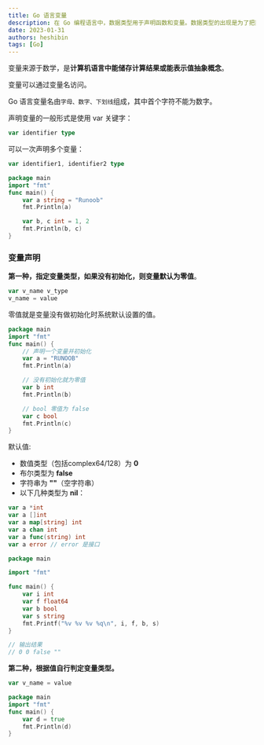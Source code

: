 ```yaml
---
title: Go 语言变量
description: 在 Go 编程语言中，数据类型用于声明函数和变量。数据类型的出现是为了把数据分成所需内存大小不同的数据，编程的时候需要用大数据的时候才需要申请大内存，就可以充分利用内存。    
date: 2023-01-31
authors: heshibin
tags: [Go]
---
```




变量来源于数学，是**计算机语言中能储存计算结果或能表示值抽象概念**。  

变量可以通过变量名访问。  

Go 语言变量名由`字母、数字、下划线`组成，其中首个字符不能为数字。  

声明变量的一般形式是使用 var 关键字：  

```go
var identifier type
```

可以一次声明多个变量：  

```go
var identifier1, identifier2 type
```

```go
package main
import "fmt"
func main() {
    var a string = "Runoob"
    fmt.Println(a)

    var b, c int = 1, 2
    fmt.Println(b, c)
}
```

### 变量声明

**第一种，指定变量类型，如果没有初始化，则变量默认为零值**。

```go
var v_name v_type
v_name = value
```

零值就是变量没有做初始化时系统默认设置的值。

```go title="实例"
package main
import "fmt"
func main() {
    // 声明一个变量并初始化
    var a = "RUNOOB"
    fmt.Println(a)

    // 没有初始化就为零值
    var b int
    fmt.Println(b)

    // bool 零值为 false
    var c bool
    fmt.Println(c)
}
```

默认值:  

- 数值类型（包括complex64/128）为 **0**
- 布尔类型为 **false**
- 字符串为 **""**（空字符串）
- 以下几种类型为 **nil**：

```go
var a *int
var a []int
var a map[string] int
var a chan int
var a func(string) int
var a error // error 是接口
```

```go title="实例"
package main

import "fmt"

func main() {
    var i int
    var f float64
    var b bool
    var s string
    fmt.Printf("%v %v %v %q\n", i, f, b, s)
}

// 输出结果 
// 0 0 false ""
```

**第二种，根据值自行判定变量类型。**

```go
var v_name = value
```

```go title="实例"
package main
import "fmt"
func main() {
    var d = true
    fmt.Println(d)
}
```


